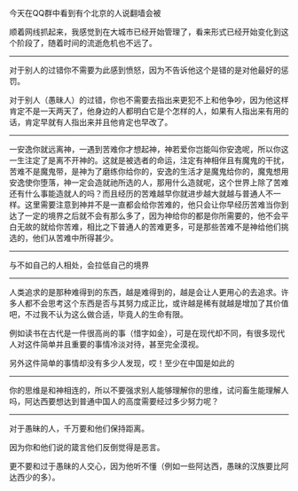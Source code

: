 今天在QQ群中看到有个北京的人说翻墙会被

顺着网线抓起来，我感觉到在大城市已经开始管理了，看来形式已经开始变化到这个阶段了，随着时间的流逝危机也不远了。
___
对于别人的过错你不需要为此感到愤怒，因为不告诉他这个是错的是对他最好的惩罚。

对于别人（愚昧人）的过错，你也不需要去指出来更犯不上和他争吵，因为他这样肯定不是一天两天了，他身边的人都明白它是个怎样的人，如果有人指出来有用的话，肯定早就有人指出来并且他肯定也早改了。
___
一安逸你就远离神，一遇到苦难你才想起神，神若爱你岂能叫你安逸呢，所以你这一生注定了是离不开神的。这就是被选者的命运，注定有神相伴且有魔鬼的干扰，苦难不是魔鬼带，是神为了磨练你给你的，安逸的生活才是魔鬼给你的，魔鬼想用安逸使你堕落，神一定会造就祂所选的人，那用什么造就呢，这个世界上除了苦难还有什么事能造就人的吗？而且经历的苦难越早你就进步越大就越与普通人不一样。这里需要注意到神并不是一直都会给你苦难的，他只会让你早经历苦难当你到达了一定的境界之后就不会有那么多了，因为神给你的都是你所需要的，他不会平白无故的就给你苦难，相比之下普通人的苦难更多，可是那些苦难不是神给他们挑选的，他们从苦难中所得甚少。
___
与不如自己的人相处，会拉低自己的境界
___
人类追求的是那种难得到的东西，越是难得到的，越是会让人更用心的去追求。许多人都不会思考这个东西是否与其努力成正比，或许越是稀有就越是增加了其价值吧，不过我不认为这么做合适，毕竟人的生命有限。

例如读书在古代是一件很高尚的事（惜字如金），可是在现代却不同，有很多现代人对这件简单并且重要的事情冷淡对待，甚至完全漠视。

另外这件简单的事情却没有多少人发现，哎！至少在中国是如此的
___
你的思维是和神相连的，所以不要强求别人能够理解你的思维，试问畜生能理解人吗，阿达西要想达到普通中国人的高度需要经过多少努力呢？
___
对于愚昧的人，千万要和他们保持距离。

因为你和他们说的箴言他们反倒觉得是恶言。

更不要和过于愚昧的人交心，因为他听不懂（例如一些阿达西，愚昧的汉族要比阿达西少的多）。
